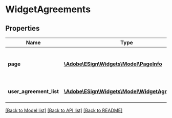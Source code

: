 # WidgetAgreements

## Properties
Name | Type | Description | Notes
------------ | ------------- | ------------- | -------------
**page** | [**\Adobe\ESign\Widgets\Model\PageInfo**](PageInfo.md) | Pagination information for navigating through the response | [optional] 
**user_agreement_list** | [**\Adobe\ESign\Widgets\Model\WidgetAgreement[]**](WidgetAgreement.md) | An array of UserAgreement items | [optional] 

[[Back to Model list]](../README.md#documentation-for-models) [[Back to API list]](../README.md#documentation-for-api-endpoints) [[Back to README]](../README.md)


